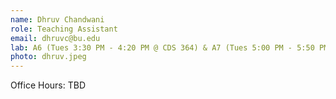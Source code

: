 ```yaml
---
name: Dhruv Chandwani
role: Teaching Assistant
email: dhruvc@bu.edu
lab: A6 (Tues 3:30 PM - 4:20 PM @ CDS 364) & A7 (Tues 5:00 PM - 5:50 PM @ CDS 364)
photo: dhruv.jpeg
---
```


Office Hours: TBD
